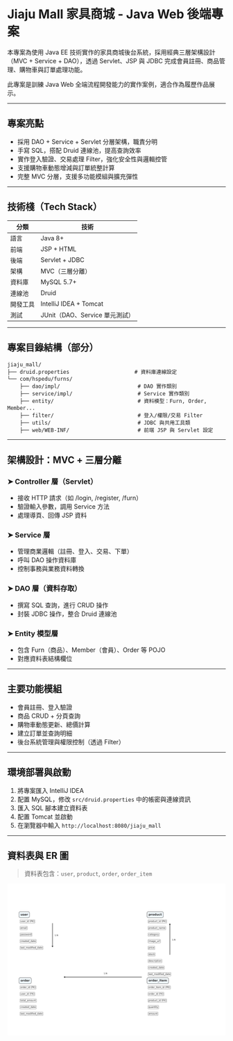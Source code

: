 #  Jiaju Mall 家具商城 - Java Web 後端專案

本專案為使用 Java EE 技術實作的家具商城後台系統，採用經典三層架構設計（MVC + Service + DAO），透過 Servlet、JSP 與 JDBC 完成會員註冊、商品管理、購物車與訂單處理功能。

此專案是訓練 Java Web 全端流程開發能力的實作案例，適合作為履歷作品展示。

---

##  專案亮點

-  採用 DAO + Service + Servlet 分層架構，職責分明
-  手寫 SQL，搭配 Druid 連線池，提高查詢效率
-  實作登入驗證、交易處理 Filter，強化安全性與邏輯控管
-  支援購物車動態增減與訂單統整計算
-  完整 MVC 分層，支援多功能模組與擴充彈性

---

##  技術棧（Tech Stack）

| 分類       | 技術                           |
|------------|--------------------------------|
| 語言       | Java 8+                        |
| 前端       | JSP + HTML                     |
| 後端       | Servlet + JDBC                 |
| 架構       | MVC（三層分離）                |
| 資料庫     | MySQL 5.7+                     |
| 連線池     | Druid                          |
| 開發工具   | IntelliJ IDEA + Tomcat         |
| 測試       | JUnit（DAO、Service 單元測試） |

---

##  專案目錄結構（部分）

```
jiaju_mall/
├── druid.properties                     # 資料庫連線設定
└── com/hspedu/furns/
    ├── dao/impl/                         # DAO 實作類別
    ├── service/impl/                     # Service 實作類別
    ├── entity/                           # 資料模型：Furn, Order, Member...
    ├── filter/                           # 登入/權限/交易 Filter
    ├── utils/                            # JDBC 與共用工具類
    ├── web/WEB-INF/                      # 前端 JSP 與 Servlet 設定
```

---

##  架構設計：MVC + 三層分離

### ➤ Controller 層（Servlet）
- 接收 HTTP 請求（如 /login, /register, /furn）
- 驗證輸入參數，調用 Service 方法
- 處理導頁、回傳 JSP 資料

### ➤ Service 層
- 管理商業邏輯（註冊、登入、交易、下單）
- 呼叫 DAO 操作資料庫
- 控制事務與業務資料轉換

### ➤ DAO 層（資料存取）
- 撰寫 SQL 查詢，進行 CRUD 操作
- 封裝 JDBC 操作，整合 Druid 連線池

### ➤ Entity 模型層
- 包含 Furn（商品）、Member（會員）、Order 等 POJO
- 對應資料表結構欄位

---

##  主要功能模組

-  會員註冊、登入驗證
-  商品 CRUD + 分頁查詢
-  購物車動態更新、總價計算
-  建立訂單並查詢明細
-  後台系統管理與權限控制（透過 Filter）

---

## 環境部署與啟動

1. 將專案匯入 IntelliJ IDEA
2. 配置 MySQL，修改 `src/druid.properties` 中的帳密與連線資訊
3. 匯入 SQL 腳本建立資料表
4. 配置 Tomcat 並啟動
5. 在瀏覽器中輸入 `http://localhost:8080/jiaju_mall`

---



##  資料表與 ER 圖

> 資料表包含：`user`, `product`, `order`, `order_item`

![ER Diagram](./springboot-er.png.png)
